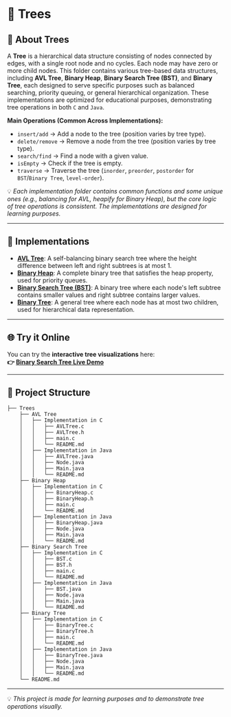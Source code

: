 # 🌲 Trees

## 📌 About Trees

A **Tree** is a hierarchical data structure consisting of nodes connected by edges, with a single root node and no cycles. Each node may have zero or more child nodes. This folder contains various tree-based data structures, including **AVL Tree**, **Binary Heap**, **Binary Search Tree (BST)**, and **Binary Tree**, each designed to serve specific purposes such as balanced searching, priority queuing, or general hierarchical organization. These implementations are optimized for educational purposes, demonstrating tree operations in both `C` and `Java`.

**Main Operations (Common Across Implementations):**
- `insert/add` → Add a node to the tree (position varies by tree type).
- `delete/remove` → Remove a node from the tree (position varies by tree type).
- `search/find` → Find a node with a given value.
- `isEmpty` → Check if the tree is empty.
- `traverse` → Traverse the tree (`inorder`, `preorder`, `postorder` for `BST`/`Binary Tree`, `level-order`).

💡 *Each implementation folder contains common functions and some unique ones (e.g., balancing for AVL, heapify for Binary Heap), but the core logic of tree operations is consistent. The implementations are designed for learning purposes.*

---

## 🚀 Implementations

- **[AVL Tree](https://github.com/abdelhalimyasser/Data-Structures/tree/main/Trees/AVL%20Tree)**: A self-balancing binary search tree where the height difference between left and right subtrees is at most 1.
- **[Binary Heap](https://github.com/abdelhalimyasser/Data-Structures/tree/main/Trees/Binary%20Heap)**: A complete binary tree that satisfies the heap property, used for priority queues.
- **[Binary Search Tree (BST)](https://github.com/abdelhalimyasser/Data-Structures/tree/main/Trees/Binary%20Search%20Tree)**: A binary tree where each node's left subtree contains smaller values and right subtree contains larger values.
- **[Binary Tree](https://github.com/abdelhalimyasser/Data-Structures/tree/main/Trees/Binary%20Tree)**: A general tree where each node has at most two children, used for hierarchical data representation.

---

## 🌐 Try it Online

You can try the **interactive tree visualizations** here:  
**👉 [Binary Search Tree Live Demo](https://abdelhalimyasser.github.io/Data-Structure-Visualizers/Binary%20Tree%20Visualizer.html)** 
<!--
**👉 [Heap Visualizer]()**
-->

---

## 📂 Project Structure

```
├── Trees
    ├── AVL Tree
    │   ├── Implementation in C
    │   │   ├── AVLTree.c
    │   │   ├── AVLTree.h
    │   │   ├── main.c
    │   │   └── README.md
    │   ├── Implementation in Java
    │   │   ├── AVLTree.java
    │   │   ├── Node.java
    │   │   ├── Main.java
    │   │   └── README.md
    ├── Binary Heap
    │   ├── Implementation in C
    │   │   ├── BinaryHeap.c
    │   │   ├── BinaryHeap.h
    │   │   ├── main.c
    │   │   └── README.md
    │   ├── Implementation in Java
    │   │   ├── BinaryHeap.java
    │   │   ├── Node.java
    │   │   ├── Main.java
    │   │   └── README.md
    ├── Binary Search Tree
    │   ├── Implementation in C
    │   │   ├── BST.c
    │   │   ├── BST.h
    │   │   ├── main.c
    │   │   └── README.md
    │   ├── Implementation in Java
    │   │   ├── BST.java
    │   │   ├── Node.java
    │   │   ├── Main.java
    │   │   └── README.md
    ├── Binary Tree
    │   ├── Implementation in C
    │   │   ├── BinaryTree.c
    │   │   ├── BinaryTree.h
    │   │   ├── main.c
    │   │   └── README.md
    │   ├── Implementation in Java
    │   │   ├── BinaryTree.java
    │   │   ├── Node.java
    │   │   ├── Main.java
    │   │   └── README.md
    └── README.md
```

---

💡 *This project is made for learning purposes and to demonstrate tree operations visually.*
